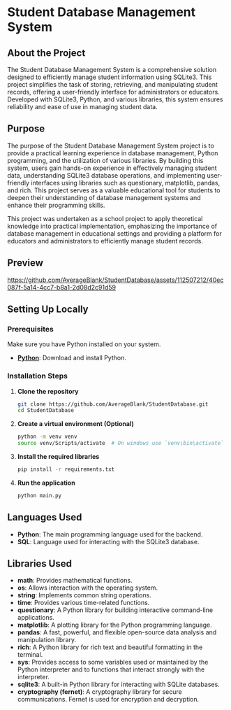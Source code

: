 # Student Database Management System

## About the Project

The Student Database Management System is a comprehensive solution designed to efficiently manage student information using SQLite3. This project simplifies the task of storing, retrieving, and manipulating student records, offering a user-friendly interface for administrators or educators. Developed with SQLite3, Python, and various libraries, this system ensures reliability and ease of use in managing student data.

## Purpose

The purpose of the Student Database Management System project is to provide a practical learning experience in database management, Python programming, and the utilization of various libraries. By building this system, users gain hands-on experience in effectively managing student data, understanding SQLite3 database operations, and implementing user-friendly interfaces using libraries such as questionary, matplotlib, pandas, and rich. This project serves as a valuable educational tool for students to deepen their understanding of database management systems and enhance their programming skills.

This project was undertaken as a school project to apply theoretical knowledge into practical implementation, emphasizing the importance of database management in educational settings and providing a platform for educators and administrators to efficiently manage student records.

## Preview

https://github.com/AverageBlank/StudentDatabase/assets/112507212/40ec087f-5a14-4cc7-b8a1-2d08d2c91d59

## Setting Up Locally

### Prerequisites

Make sure you have Python installed on your system.

- **[Python](https://www.python.org/downloads/)**: Download and install Python.

### Installation Steps

1. **Clone the repository**

   ```bash
   git clone https://github.com/AverageBlank/StudentDatabase.git
   cd StudentDatabase
   ```

2. **Create a virtual environment (Optional)**

   ```bash
   python -m venv venv
   source venv/Scripts/activate  # On windows use `venv\bin\activate`
   ```

3. **Install the required libraries**

   ```bash
   pip install -r requirements.txt
   ```

4. **Run the application**
   ```bash
   python main.py
   ```

## Languages Used

- **Python**: The main programming language used for the backend.
- **SQL**: Language used for interacting with the SQLite3 database.

## Libraries Used

- **math**: Provides mathematical functions.
- **os**: Allows interaction with the operating system.
- **string**: Implements common string operations.
- **time**: Provides various time-related functions.
- **questionary**: A Python library for building interactive command-line applications.
- **matplotlib**: A plotting library for the Python programming language.
- **pandas**: A fast, powerful, and flexible open-source data analysis and manipulation library.
- **rich**: A Python library for rich text and beautiful formatting in the terminal.
- **sys**: Provides access to some variables used or maintained by the Python interpreter and to functions that interact strongly with the interpreter.
- **sqlite3**: A built-in Python library for interacting with SQLite databases.
- **cryptography (fernet)**: A cryptography library for secure communications. Fernet is used for encryption and decryption.
